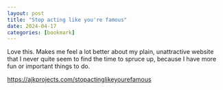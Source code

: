 ```yaml
---
layout: post
title: "Stop acting like you're famous"
date: 2024-04-17
categories: [bookmark]
---
```


Love this. Makes me feel a lot better about my plain, unattractive website that I never quite seem to find the time to spruce up, because I have more fun or important things to do.

https://ajkprojects.com/stopactinglikeyourefamous